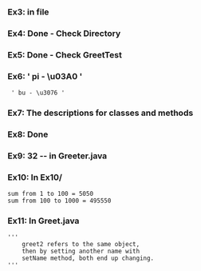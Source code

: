 ### Ex3: in file

### Ex4: Done - Check Directory

### Ex5: Done - Check GreetTest

### Ex6: ' pi - \u03A0 '
	 ' bu - \u3076 '

### Ex7: The descriptions for classes and methods

### Ex8: Done

### Ex9: 32 -- in Greeter.java 

### Ex10: In Ex10/ 
	sum from 1 to 100 = 5050
	sum from 100 to 1000 = 495550

### Ex11: In Greet.java 
	''' 
		greet2 refers to the same object,
		then by setting another name with
		setName method, both end up changing.
	'''

